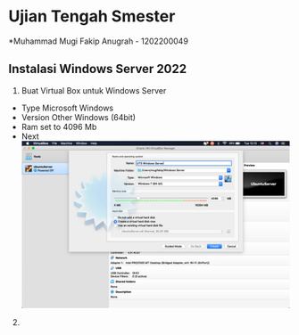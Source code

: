 # Ujian Tengah Smester
*Muhammad Mugi Fakip Anugrah - 1202200049
## Instalasi Windows Server 2022
1. Buat Virtual Box untuk Windows Server
  - Type Microsoft Windows
  - Version Other Windows (64bit)
  - Ram set to 4096 Mb
  - Next
![Create Virtual Box](assets/img/UTS_1.png)

2. 
